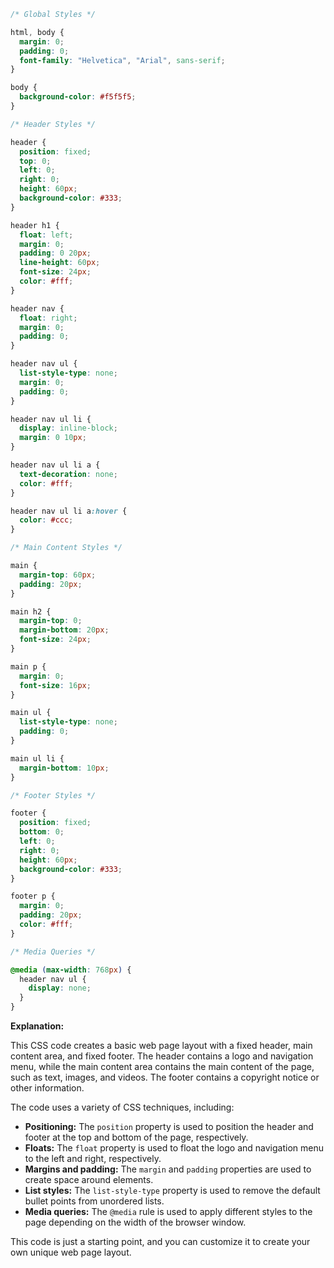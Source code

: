 ```css
/* Global Styles */

html, body {
  margin: 0;
  padding: 0;
  font-family: "Helvetica", "Arial", sans-serif;
}

body {
  background-color: #f5f5f5;
}

/* Header Styles */

header {
  position: fixed;
  top: 0;
  left: 0;
  right: 0;
  height: 60px;
  background-color: #333;
}

header h1 {
  float: left;
  margin: 0;
  padding: 0 20px;
  line-height: 60px;
  font-size: 24px;
  color: #fff;
}

header nav {
  float: right;
  margin: 0;
  padding: 0;
}

header nav ul {
  list-style-type: none;
  margin: 0;
  padding: 0;
}

header nav ul li {
  display: inline-block;
  margin: 0 10px;
}

header nav ul li a {
  text-decoration: none;
  color: #fff;
}

header nav ul li a:hover {
  color: #ccc;
}

/* Main Content Styles */

main {
  margin-top: 60px;
  padding: 20px;
}

main h2 {
  margin-top: 0;
  margin-bottom: 20px;
  font-size: 24px;
}

main p {
  margin: 0;
  font-size: 16px;
}

main ul {
  list-style-type: none;
  padding: 0;
}

main ul li {
  margin-bottom: 10px;
}

/* Footer Styles */

footer {
  position: fixed;
  bottom: 0;
  left: 0;
  right: 0;
  height: 60px;
  background-color: #333;
}

footer p {
  margin: 0;
  padding: 20px;
  color: #fff;
}

/* Media Queries */

@media (max-width: 768px) {
  header nav ul {
    display: none;
  }
}
```

**Explanation:**

This CSS code creates a basic web page layout with a fixed header, main content area, and fixed footer. The header contains a logo and navigation menu, while the main content area contains the main content of the page, such as text, images, and videos. The footer contains a copyright notice or other information.

The code uses a variety of CSS techniques, including:

* **Positioning:** The `position` property is used to position the header and footer at the top and bottom of the page, respectively.
* **Floats:** The `float` property is used to float the logo and navigation menu to the left and right, respectively.
* **Margins and padding:** The `margin` and `padding` properties are used to create space around elements.
* **List styles:** The `list-style-type` property is used to remove the default bullet points from unordered lists.
* **Media queries:** The `@media` rule is used to apply different styles to the page depending on the width of the browser window.

This code is just a starting point, and you can customize it to create your own unique web page layout.